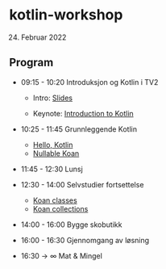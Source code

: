 # kotlin-workshop

24. Februar 2022

## Program

- 09:15 - 10:20 Introduksjon og Kotlin i TV2
    - Intro: [Slides](https://docs.google.com/presentation/d/1oQlBh6SqJzU_wCsFHipy5CYde0pHJOb7jxQ4Sc05dv0/edit#slide=id.g116f3995bec_0_0)

	- Keynote: [Introduction to Kotlin](https://youtu.be/X1RVYt2QKQE?t=107)

- 10:25 - 11:45 Grunnleggende Kotlin

	- [Hello, Kotlin](https://tech.io/playgrounds/6577/kotlin-tour/hello-kotlin)
    - [Nullable Koan](https://pl.kotl.in/1rs0b1p0D)


- 11:45 - 12:30 Lunsj
- 12:30 - 14:00 Selvstudier fortsettelse
	- [Koan classes](https://play.kotlinlang.org/koans/Classes/Data%20classes/Task.kt)
    - [Koan collections](https://play.kotlinlang.org/koans/Collections/Introduction/Task.kt)
- 14:00 - 16:00 Bygge skobutikk
- 16:00 - 16:30 Gjennomgang av løsning
- 16:30 -> ∞   	Mat & Mingel